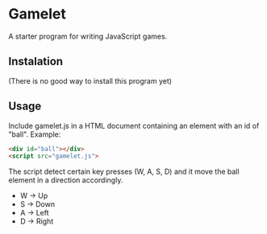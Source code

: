 # Gamelet

A starter program for writing JavaScript games.

## Instalation

(There is no good way to install this program yet)

## Usage

Include gamelet.js in a HTML document containing an element with an id of "ball". Example:

``` html
<div id="ball"></div>
<script src="gamelet.js">
```

The script detect certain key presses (W, A, S, D) and it move the ball element in a direction accordingly.

- W -> Up
- S -> Down
- A -> Left
- D -> Right
